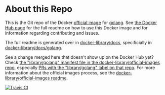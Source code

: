 # About this Repo

This is the Git repo of the Docker [official image](https://docs.docker.com/docker-hub/official_repos/) for [golang](https://registry.hub.docker.com/_/golang/). See [the Docker Hub page](https://registry.hub.docker.com/_/golang/) for the full readme on how to use this Docker image and for information regarding contributing and issues.

The full readme is generated over in [docker-library/docs](https://github.com/docker-library/docs), specificially in [docker-library/docs/golang](https://github.com/docker-library/docs/tree/master/golang).

See a change merged here that doesn't show up on the Docker Hub yet? Check [the "library/golang" manifest file in the docker-library/official-images repo](https://github.com/docker-library/official-images/blob/master/library/golang), especially [PRs with the "library/golang" label on that repo](https://github.com/docker-library/official-images/labels/library%2Fgolang). For more information about the official images process, see the [docker-library/official-images readme](https://github.com/docker-library/official-images/blob/master/README.md).

[![Travis CI](https://img.shields.io/travis/docker-library/golang/master.svg)](https://travis-ci.org/docker-library/golang/branches)

<!-- THIS FILE IS GENERATED BY https://github.com/docker-library/docs/blob/master/generate-repo-stub-readme.sh -->
